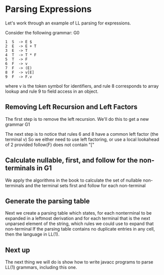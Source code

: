 # Parsing Expressions

Let's work through an example of LL parsing for expressions.

Consider the following grammar: G0
```
1  S  -> E $
2  E  -> E + T
3  E  -> T
4  T  -> T * F
5  T  -> F
6  F  -> v
7  F  -> (E)
8  F  -> v[E]
9  F  -> F.v
```
where v is the token symbol for identifiers,
and rule 8 corresponds to array lookup and rule 9 to field access in an object.

## Removing Left Recursion and Left Factors
The first step is to remove the left recursion. 
We'll do this to get a new grammar G1

The next step is to notice that rules 6 and 8 have a common left factor (the terminal v)
So we either need to use left factoring, or use a local lookahead of 2 provided follow(F) does not contain "["

## Calculate nullable, first, and follow for the non-terminals in G1
We apply the algorithms in the book to calculate the set of nullable non-terminals
and the terminal sets first and follow for each non-terminal

## Generate the parsing table
Next we create a parsing table which states, for each nonterminal to be expanded in a leftmost derivation
and for each terminal that is the next unparsed element of the string, which rules we could use to expand that non-terminal
If the parsing table contains no duplicate entries in any cell, then the language in LL(1).

## Next up
The next thing we will do is show how to write javacc programs to parse LL(1) grammars, including this one.


